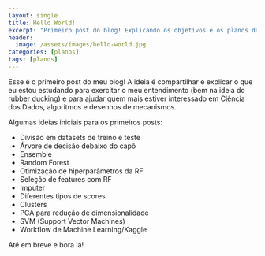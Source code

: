 ```yaml
---
layout: single
title: Hello World!
excerpt: "Primeiro post do blog! Explicando os objetivos e os planos do que está por vir!"
header:
  image: /assets/images/hello-world.jpg
categories: [planos]
tags: [planos]
---
```


Esse é o primeiro post do meu blog! A ideia é compartilhar e explicar o que eu estou estudando 
para exercitar o meu entendimento (bem na ideia do [rubber ducking](https://rubberduckdebugging.com/)) 
e para ajudar quem mais estiver interessado em Ciência dos
Dados, algoritmos e desenhos de mecanismos.

Algumas ideias iniciais para os primeiros posts:

- Divisão em datasets de treino e teste
- Árvore de decisão debaixo do capô
- Ensemble
- Random Forest
- Otimização de hiperparâmetros da RF
- Seleção de features com RF
- Imputer
- Diferentes tipos de scores
- Clusters
- PCA para redução de dimensionalidade
- SVM (Support Vector Machines)
- Workflow de Machine Learning/Kaggle

Até em breve e bora lá!
